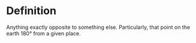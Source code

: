 # Definition

Anything exactly opposite to something else. Particularly, that point on
the earth 180° from a given place.

